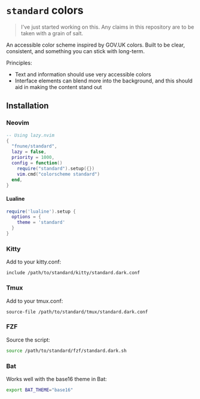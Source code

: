 # `standard` colors

> I've just started working on this. Any claims in this repository are to be
> taken with a grain of salt.

An accessible color scheme inspired by GOV.UK colors. Built to be clear,
consistent, and something you can stick with long-term.

Principles:

- Text and information should use very accessible colors
- Interface elements can blend more into the background, and this should aid in
  making the content stand out

## Installation

### Neovim

```lua
-- Using lazy.nvim
{
  "fnune/standard",
  lazy = false,
  priority = 1000,
  config = function()
    require("standard").setup({})
    vim.cmd("colorscheme standard")
  end,
}
```

#### Lualine

```lua
require('lualine').setup {
  options = {
    theme = 'standard'
  }
}
```

### Kitty

Add to your kitty.conf:

```
include /path/to/standard/kitty/standard.dark.conf
```

### Tmux

Add to your tmux.conf:

```
source-file /path/to/standard/tmux/standard.dark.conf
```

### FZF

Source the script:

```bash
source /path/to/standard/fzf/standard.dark.sh
```

### Bat

Works well with the base16 theme in Bat:

```bash
export BAT_THEME="base16"
```
